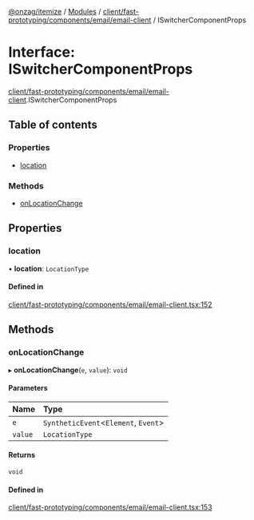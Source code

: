 [@onzag/itemize](../README.md) / [Modules](../modules.md) / [client/fast-prototyping/components/email/email-client](../modules/client_fast_prototyping_components_email_email_client.md) / ISwitcherComponentProps

# Interface: ISwitcherComponentProps

[client/fast-prototyping/components/email/email-client](../modules/client_fast_prototyping_components_email_email_client.md).ISwitcherComponentProps

## Table of contents

### Properties

- [location](client_fast_prototyping_components_email_email_client.ISwitcherComponentProps.md#location)

### Methods

- [onLocationChange](client_fast_prototyping_components_email_email_client.ISwitcherComponentProps.md#onlocationchange)

## Properties

### location

• **location**: `LocationType`

#### Defined in

[client/fast-prototyping/components/email/email-client.tsx:152](https://github.com/onzag/itemize/blob/a24376ed/client/fast-prototyping/components/email/email-client.tsx#L152)

## Methods

### onLocationChange

▸ **onLocationChange**(`e`, `value`): `void`

#### Parameters

| Name | Type |
| :------ | :------ |
| `e` | `SyntheticEvent`<`Element`, `Event`\> |
| `value` | `LocationType` |

#### Returns

`void`

#### Defined in

[client/fast-prototyping/components/email/email-client.tsx:153](https://github.com/onzag/itemize/blob/a24376ed/client/fast-prototyping/components/email/email-client.tsx#L153)
